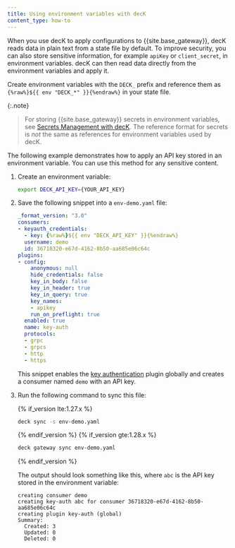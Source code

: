 ```yaml
---
title: Using environment variables with decK
content_type: how-to
---
```


When you use decK to apply configurations to {{site.base_gateway}},
decK reads data in plain text from a state file by default. To improve security, you
can also store sensitive information, for example `apiKey` or `client_secret`, in
environment variables. decK can then read data directly from the environment
variables and apply it.

Create environment variables with the `DECK_` prefix and reference them as
`{%raw%}${{ env "DECK_*" }}{%endraw%}` in your state file.

{:.note}
> For storing {{site.base_gateway}} secrets in environment variables, see [Secrets Management with decK](/deck/latest/guides/vaults/).
The reference format for secrets is _not_ the same as references for environment variables used by decK.

The following example demonstrates how to apply an API key stored in an environment variable.
You can use this method for any sensitive content.

1. Create an environment variable:

    ```sh
    export DECK_API_KEY={YOUR_API_KEY}
    ```

2. Save the following snippet into a `env-demo.yaml` file:

    ```yaml
    _format_version: "3.0"
    consumers:
    - keyauth_credentials:
      - key: {%raw%}${{ env "DECK_API_KEY" }}{%endraw%}
      username: demo
      id: 36718320-e67d-4162-8b50-aa685e06c64c
    plugins:
    - config:
        anonymous: null
        hide_credentials: false
        key_in_body: false
        key_in_header: true
        key_in_query: true
        key_names:
        - apikey
        run_on_preflight: true
      enabled: true
      name: key-auth
      protocols:
      - grpc
      - grpcs
      - http
      - https
    ```
    This snippet enables the [key authentication][key-auth] plugin globally and creates
     a consumer named `demo` with an API key.
3. Run the following command to sync this file:

    {% if_version lte:1.27.x %}
    ```sh
    deck sync -s env-demo.yaml
    ```
    {% endif_version %}
    {% if_version gte:1.28.x %}
    ```sh
    deck gateway sync env-demo.yaml
    ```
    {% endif_version %}

    The output should look something like this, where `abc` is the API key stored
    in the environment variable:

    ```plaintext
    creating consumer demo
    creating key-auth abc for consumer 36718320-e67d-4162-8b50-aa685e06c64c
    creating plugin key-auth (global)
    Summary:
      Created: 3
      Updated: 0
      Deleted: 0
    ```

[key-auth]: /hub/kong-inc/key-auth/
